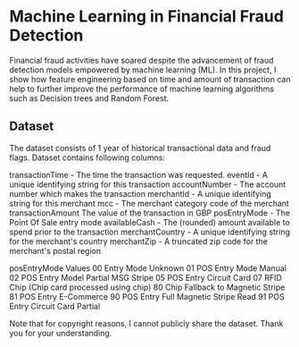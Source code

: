 # Machine Learning in Financial Fraud Detection

Financial fraud activities have soared despite the advancement of fraud detection models empowered by
machine learning (ML). In this project, I show how feature engineering based on time and amount of transaction can help to further improve the performance of 
machine learning algorithms such as Decision trees and Random Forest. 

## Dataset
The dataset consists of 1 year of historical transactional data and fraud flags. Dataset contains following columns:

transactionTime	 - The time the transaction was requested.
eventId - 	A unique identifying string for this transaction
accountNumber	 - The account number which makes the transaction
merchantId	- A unique identifying string for this merchant
mcc	- The merchant category code of the merchant
transactionAmount	The value of the transaction in GBP
posEntryMode -	The Point Of Sale entry mode
availableCash	- The (rounded) amount available to spend prior to the transaction
merchantCountry	- A unique identifying string for the merchant's country
merchantZip	- A truncated zip code for the merchant's postal region
	
posEntryMode Values	
00	Entry Mode Unknown
01	POS Entry Mode Manual
02	POS Entry Model Partial MSG Stripe
05	POS Entry Circuit Card
07	RFID Chip (Chip card processed using chip)
80	Chip Fallback to Magnetic Stripe
81	POS Entry E-Commerce
90	POS Entry Full Magnetic Stripe Read
91	POS Entry Circuit Card Partial




Note that for copyright reasons, I cannot publicly share the dataset. Thank you for your understanding. 
